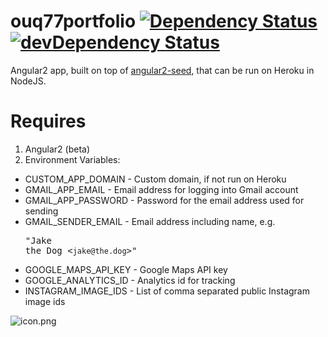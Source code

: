 ouq77portfolio [![Dependency Status](https://david-dm.org/ouq77/portfolio-web.svg)](https://david-dm.org/ouq77/portfolio-web) [![devDependency Status](https://david-dm.org/ouq77/portfolio-web/dev-status.svg)](https://david-dm.org/ouq77/portfolio-web#info=devDependencies)
==============

Angular2 app, built on top of [angular2-seed](https://github.com/mgechev/angular2-seed), that can be run on Heroku in NodeJS.

Requires
========
1. Angular2 (beta)
2. Environment Variables:
  * CUSTOM_APP_DOMAIN - Custom domain, if not run on Heroku
  * GMAIL_APP_EMAIL - Email address for logging into Gmail account
  * GMAIL_APP_PASSWORD - Password for the email address used for sending
  * GMAIL_SENDER_EMAIL - Email address including name, e.g. <pre>"Jake the Dog <`jake@the.dog`>"</pre>
  * GOOGLE_MAPS_API_KEY - Google Maps API key
  * GOOGLE_ANALYTICS_ID - Analytics id for tracking
  * INSTAGRAM_IMAGE_IDS - List of comma separated public Instagram image ids


![icon.png](https://portfolio.ouq77.kiwi/assets/images/manifesticons/eightbitme-192.png)
